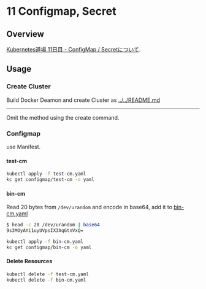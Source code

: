 # 11 Configmap, Secret

## Overview

[Kubernetes道場 11日目 - ConfigMap / Secretについて](https://cstoku.dev/posts/2018/k8sdojo-11/).  

## Usage

### Create Cluster

Build Docker Deamon and create Cluster as [../../README.md](../../README.md#usage)

---
Omit the method using the create command.

### Configmap

use Manifest.  

#### test-cm

```sh
kubectl apply -f test-cm.yaml
kc get configmap/test-cm -o yaml
```

#### bin-cm

 Read 20 bytes from `/dev/urandom` and encode in base64, add it to [bin-cm.yaml](bin-cm.yaml#L6)

```sh
$ head -c 20 /dev/urandom | base64
9s3MOyAYi1uyUVpsIX3AqGtnVxQ=
```

```sh
kubectl apply -f bin-cm.yaml
kc get configmap/bin-cm -o yaml
```

#### Delete Resources

```sh
kubectl delete -f test-cm.yaml
kubectl delete -f bin-cm.yaml
```
